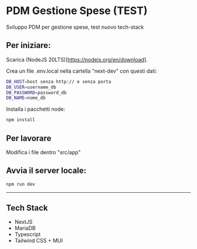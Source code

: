 # PDM Gestione Spese (TEST)
Sviluppo PDM per gestione spese, test nuovo tech-stack 


## Per iniziare:
Scarica (NodeJS 20LTS)[https://nodejs.org/en/download].

Crea un file .env.local nella cartella "next-dev" con questi dati:

```bash
DB_HOST=host senza http:// e senza porta
DB_USER=username_db
DB_PASSWORD=password_db
DB_NAME=nome_db
```

Installa i pacchetti node:
```bash
npm install
```


## Per lavorare
Modifica i file dentro "src/app"

## Avvia il server locale:

```bash
npm run dev
```

---

## Tech Stack
- NextJS
- MariaDB
- Typescript
- Tailwind CSS + MUI
